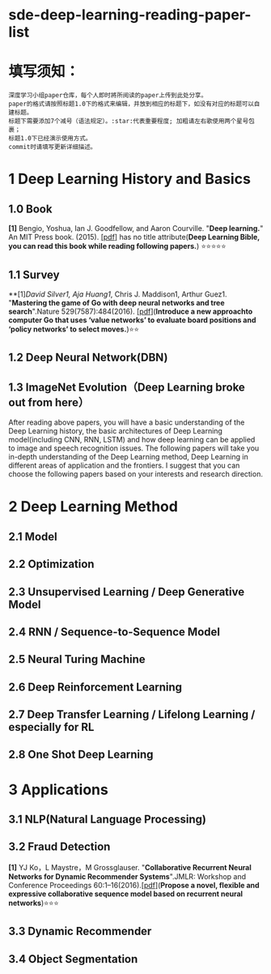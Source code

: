 # sde-deep-learning-reading-paper-list

填写须知：
=======

    深度学习小组paper仓库，每个人即时將所阅读的paper上传到此处分享。
    paper的格式请按照标题1.0下的格式来编辑，并放到相应的标题下，如没有对应的标题可以自建标题。
    标题下需要添加7个减号（语法规定）。:star:代表重要程度; 加粗请左右歌使用两个星号包裹；
    标题1.0下已经演示使用方式。
    commit时请填写更新详细描述。


1 Deep Learning History and Basics
=======

1.0 Book
------- 
**[1]** Bengio, Yoshua, Ian J. Goodfellow, and Aaron Courville. "**Deep learning.**" An MIT Press book. (2015). [[pdf]](http://www.deeplearningbook.org/front_matter.pdf) has no title attribute(**Deep Learning Bible, you can read this book while reading following papers.**) :star::star::star::star::star:

1.1 Survey
------- 
**[1]**David Silver1*, Aja Huang1*, Chris J. Maddison1, Arthur Guez1. "**Mastering the game of Go with deep neural networks and tree search**".Nature 529(7587):484(2016). [[pdf]](http://emotion.psychdept.arizona.edu/Jclub/Silver-et-al.%20Mastering%20the%20game%20of%20Go%20with%20deep%20neural%20networks%20and%20tree%20search+Nature+2016.pdf)(**Introduce a new approachto computer Go that uses ‘value networks’ to evaluate board positions and ‘policy networks’ to select moves.**):star::star:

1.2 Deep Neural Network(DBN)
------- 

1.3 ImageNet Evolution（Deep Learning broke out from here）
------- 

After reading above papers, you will have a basic understanding of the Deep Learning history, the basic architectures of Deep Learning model(including CNN, RNN, LSTM) and how deep learning can be applied to image and speech recognition issues. The following papers will take you in-depth understanding of the Deep Learning method, Deep Learning in different areas of application and the frontiers. I suggest that you can choose the following papers based on your interests and research direction.

2 Deep Learning Method
=======

2.1 Model
------- 

2.2 Optimization
------- 

2.3 Unsupervised Learning / Deep Generative Model
------- 

2.4 RNN / Sequence-to-Sequence Model
------- 

2.5 Neural Turing Machine
------- 

2.6 Deep Reinforcement Learning
------- 

2.7 Deep Transfer Learning / Lifelong Learning / especially for RL
------- 

2.8 One Shot Deep Learning
------- 

3 Applications
=======

3.1 NLP(Natural Language Processing)
------- 

3.2 Fraud Detection
------- 
**[1]** YJ Ko，L Maystre，M Grossglauser. "**Collaborative Recurrent Neural Networks for Dynamic Recommender Systems**".JMLR: Workshop and Conference Proceedings 60:1–16(2016).[[pdf]](http://jmlr.csail.mit.edu/proceedings/papers/v63/ko101.pdf)(**Propose
a novel, flexible and expressive collaborative sequence model based on recurrent neural networks**):star::star::star: 

3.3 Dynamic Recommender
-------

3.4 Object Segmentation
------- 
